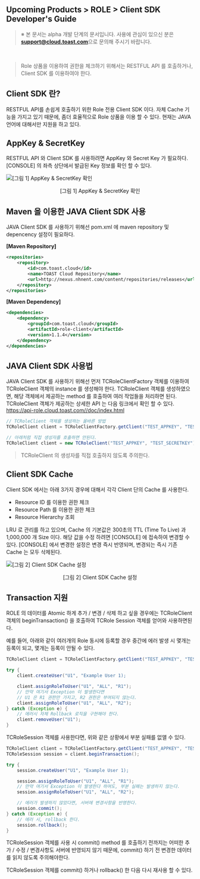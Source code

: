 ## Upcoming Products > ROLE > Client SDK Developer's Guide

> ※ 본 문서는 alpha 개발 단계의 문서입니다.
> 사용에 관심이 있으신 분은 **support@cloud.toast.com**으로 문의해 주시기 바랍니다.

<br/>

> Role 상품을 이용하여 권한을 체크하기 위해서는
> RESTFUL API 를 호출하거나, Client SDK 를 이용하여야 한다.

## Client SDK 란?

RESTFUL API를 손쉽게 호출하기 위한 Role 전용 Client SDK 이다.
자체 Cache 기능을 가지고 있기 때문에, 좀더 효율적으로 Role 상품을 이용 할 수 있다.
현재는 JAVA 언어에 대해서만 지원을 하고 있다.

## AppKey & SecretKey

RESTFUL API 와 Client SDK 를 사용하려면 AppKey 와 Secret Key 가 필요하다.
[CONSOLE] 의 좌측 상단에서 발급된 Key 정보를 확인 할 수 있다.

![[그림 1] AppKey & SecretKey 확인](http://static.toastoven.net/prod_role/role_17.png)
<center>[그림 1] AppKey & SecretKey 확인</center>

## Maven 을 이용한 JAVA Client SDK 사용

JAVA Client SDK 를 사용하기 위해선 pom.xml 에 maven repository 및 depencency 설정이 필요하다.

**[Maven Repository]**

```xml
<repositories>
	<repository>
		<id>com.toast.cloud</id>
		<name>TOAST Cloud Repository</name>
		<url>http://nexus.nhnent.com/content/repositories/releases</url>
	</repository>
</repositories>
```

**[Maven Dependency]**

```xml
<dependencies>
	<dependency>
		<groupId>com.toast.cloud</groupId>
		<artifactId>role-client</artifactId>
		<version>1.1.4</version>
	</dependency>
</dependencies>
```

## JAVA Client SDK 사용법

JAVA Client SDK 를 사용하기 위해선 먼저 TCRoleClientFactory 객체를 이용하여 TCRoleClient 객체의 instance 를 생성해야 한다.
TCRoleClient 객체를 생성하였으면, 해당 객체에서 제공하는 method 를 호출하여 여러 작업들을 처리하면 된다.
TCRoleClient 객체가 제공하는 상세한 API 는 다음 링크에서 확인 할 수 있다.
https://api-role.cloud.toast.com//doc/index.html

```java
// TCRoleClient 객체를 생성하는 올바른 방법
TCRoleClient client = TCRoleClientFactory.getClient("TEST_APPKEY", "TEST_SECRETKEY");

// 아래처럼 직접 생성자를 호출하면 안된다.
TCRoleClient client = new TCRoleClient("TEST_APPKEY", "TEST_SECRETKEY");
```

> TCRoleClient 의 생성자를 직접 호출하지 않도록 주의한다.

## Client SDK Cache

Client SDK 에서는 아래 3가지 경우에 대해서 각각 Client 단의 Cache 를 사용한다.

- Resource ID 를 이용한 권한 체크
- Resource Path 를 이용한 권한 체크
- Resource Hierarchy 조회

LRU 로 관리를 하고 있으며, Cache 의 기본값은 300초의 TTL (Time To Live) 과 1,000,000 개 Size 이다.
해당 값을 수정 하려면 [CONSOLE] 에 접속하여 변경할 수 있다.
[CONSOLE] 에서 변경한 설정은 변경 즉시 반영되며, 변경되는 즉시 기존 Cache 는 모두 삭제된다.

![[그림 2] Client SDK Cache 설정](http://static.toastoven.net/prod_role/role_27.png)
<center>[그림 2] Client SDK Cache 설정</center>

## Transaction 지원

ROLE 의 데이터를 Atomic 하게 추가 / 변경 / 삭제 하고 싶을 경우에는 TCRoleClient 객체의 beginTransaction() 을 호출하여 TCRole Session 객체를 얻어와 사용하면된다.

예를 들어, 아래와 같이 여러개의 Role 동시에 등록할 경우 중간에 에러 발생 시 몇개는 등록이 되고, 몇개는 등록이 안될 수 있다.

```java
TCRoleClient client = TCRoleClientFactory.getClient("TEST_APPKEY", "TEST_SECRETKEY");

try {
	client.createUser("U1", "Example User 1);

	client.assignRoleToUser("U1", "ALL", "R1");
	// 만약 여기서 Exception 이 발생한다면
	// U1 은 R1 권한만 가지고, R2 권한은 부여되지 않는다.
	client.assignRoleToUser("U1", "ALL", "R2");
} catch (Exception e) {
	// 에러시 자체 Rollback 로직을 구현해야 한다.
	client.removeUser("U1");
}
```

TCRoleSession 객체를 사용한다면, 위와 같은 상황에서 부분 실패를 없앨 수 있다.

```java
TCRoleClient client = TCRoleClientFactory.getClient("TEST_APPKEY", "TEST_SECRETKEY");
TCRoleSession session = client.beginTransaction();

try {
	session.createUser("U1", "Example User 1);

	session.assignRoleToUser("U1", "ALL", "R1");
	// 만약 여기서 Exception 이 발생한다 하여도, 부분 실패는 발생하지 않는다.
	session.assignRoleToUser("U1", "ALL", "R2");

	// 에러가 발생하지 않았다면, 서버에 변경사항을 반영한다.
	session.commit();
} catch (Exception e) {
	// 에러 시, rollback 한다.
	session.rollback();
}
```

TCRoleSession 객체를 사용 시 commit() method 를 호출하기 전까지는 어떠한 추가 / 수정 / 변경사항도 서버에 반영되지 않기 때문에, commit() 하기 전 변경한 데이터를 읽지 않도록 주의해야한다.

TCRoleSession 객체를 commit() 하거나 rollback() 한 다음 다시 재사용 할 수 있다.
